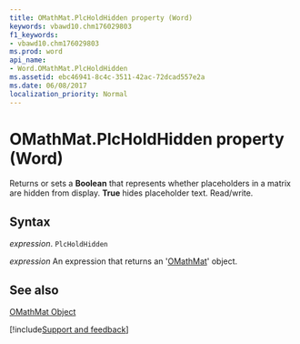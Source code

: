```yaml
---
title: OMathMat.PlcHoldHidden property (Word)
keywords: vbawd10.chm176029803
f1_keywords:
- vbawd10.chm176029803
ms.prod: word
api_name:
- Word.OMathMat.PlcHoldHidden
ms.assetid: ebc46941-8c4c-3511-42ac-72dcad557e2a
ms.date: 06/08/2017
localization_priority: Normal
---
```



# OMathMat.PlcHoldHidden property (Word)

Returns or sets a  **Boolean** that represents whether placeholders in a matrix are hidden from display. **True** hides placeholder text. Read/write.


## Syntax

_expression_. `PlcHoldHidden`

 _expression_ An expression that returns an '[OMathMat](Word.OMathMat.md)' object.


## See also


[OMathMat Object](Word.OMathMat.md)

[!include[Support and feedback](~/includes/feedback-boilerplate.md)]